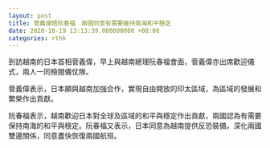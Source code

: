 ```yaml
---
layout: post
title: 菅義偉晤阮春福　兩國同意有需要維持南海和平穩定
date: 2020-10-19 13:13:39.000000000 +08:00
categories: rthk
---
```


到訪越南的日本首相菅義偉，早上與越南總理阮春福會面，菅義偉亦出席歡迎儀式，兩人一同檢閱儀仗隊。

菅義偉表示，日本願與越南加強合作，實現自由開放的印太區域，為區域的發展和繁榮作出貢獻。

阮春福表示，越南歡迎日本對全球及區域的和平與穩定作出貢獻，兩國認為有需要保持南海的和平與穩定。阮春福又表示，日本同意為越南提供反恐裝備，深化兩國雙邊關係，同意盡快恢復兩國航班。
